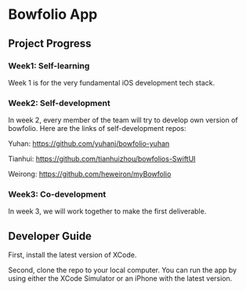 # Bowfolio App 

## Project Progress

### Week1: Self-learning

Week 1 is for the very fundamental iOS development tech stack.


### Week2: Self-development

In week 2, every member of the team will try to develop own version of bowfolio.
Here are the links of self-development repos:

Yuhan: https://github.com/yuhanj/bowfolio-yuhan

Tianhui: https://github.com/tianhuizhou/bowfolios-SwiftUI

Weirong: https://github.com/heweiron/myBowfolio

### Week3: Co-development

In week 3, we will work together to make the first deliverable.


## Developer Guide

First, install the latest version of XCode.

Second, clone the repo to your local computer. You can run the app by using either the XCode Simulator or an iPhone with the latest version.
